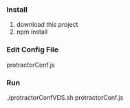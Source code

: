 ### Install ####
1. download this project
2. npm install

### Edit Config File ###
protractorConf.js

### Run ###
./protractorConfVDS.sh protractorConf.js
